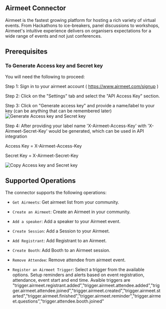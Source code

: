 ## Airmeet Connector

Airmeet is the fastest growing platform for hosting a rich variety of virtual events. From Hackathons to ice-breakers, panel discussions to workshops, Airmeet's intuitive experience delivers on organisers expectations for a wide range of events and not just conferences.

## Prerequisites

### To Generate Access key and Secret key

You will need the following to proceed:

Step 1: Sign in to your airmeet account ( https://www.airmeet.com/signup )

Step 2: Click on the "Settings" tab and select the "API Access Key" section.

Step 3: Click on "Generate access key" and provide a name/label to your key (can be anything that can be remembered later)
![Generate Access key and Secret key](https://s3-ap-south-1.amazonaws.com/ind-cdn.freshdesk.com/data/helpdesk/attachments/production/82017079115/original/VFPjpANY-BGgR06r6sZs0lSa-v8sUiPl1A.png?1634818045)

Step 4: After providing your label name 'X-Airmeet-Access-Key' with 'X-Airmeet-Secret-Key' would be generated, which can be used in API integration

Access Key = X-Airmeet-Access-Key

Secret Key = X-Airmeet-Secret-Key

![Copy Access key and Secret key](https://s3-ap-south-1.amazonaws.com/ind-cdn.freshdesk.com/data/helpdesk/attachments/production/82017079116/original/3UadSalyOAf1fqCDujELbc6FkkKJ7eNtmA.png?1634818046)

## Supported Operations

The connector supports the following operations:

- `Get Airmeets`: Get airmeet list from your community.
- `Create an Airmeet`: Create an Airmeet in your community.
- `Add a speaker`: Add a speaker to your Airmeet event.
- `Create Session`: Add a Session to your Airmeet.
- `Add Registrant`: Add Registrant to an Airmeet.
- `Create Booth`: Add Booth to an Airmeet session.
- `Remove Attendee`: Remove attendee from airmeet event.

- `Register an Airmeet Trigger`: Select a trigger from the available options. Setup reminders and alerts based on event registration, attendance, event start and end time.
  Avaible triggers are "trigger.airmeet.registrant.added","trigger.airmeet.attendee.added","trigger.airmeet.attendee.joined","trigger.airmeet.created","trigger.airmeet.started","trigger.airmeet.finished","trigger.airmeet.reminder","trigger.airmeet.questions","trigger.attendee.booth.joined"
